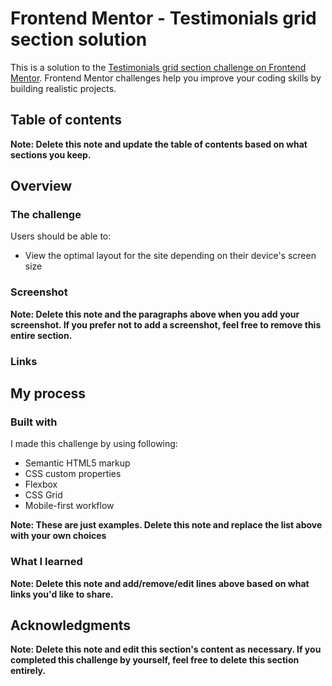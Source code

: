# Frontend Mentor - Testimonials grid section solution

This is a solution to the [Testimonials grid section challenge on Frontend Mentor](https://www.frontendmentor.io/challenges/testimonials-grid-section-Nnw6J7Un7). Frontend Mentor challenges help you improve your coding skills by building realistic projects.

## Table of contents


**Note: Delete this note and update the table of contents based on what sections you keep.**

## Overview

### The challenge

Users should be able to:

- View the optimal layout for the site depending on their device's screen size

### Screenshot

**Note: Delete this note and the paragraphs above when you add your screenshot. If you prefer not to add a screenshot, feel free to remove this entire section.**

### Links

## My process

### Built with
I made this challenge by using following:

- Semantic HTML5 markup
- CSS custom properties
- Flexbox
- CSS Grid
- Mobile-first workflow

**Note: These are just examples. Delete this note and replace the list above with your own choices**

### What I learned

**Note: Delete this note and add/remove/edit lines above based on what links you'd like to share.**

## Acknowledgments
**Note: Delete this note and edit this section's content as necessary. If you completed this challenge by yourself, feel free to delete this section entirely.**
